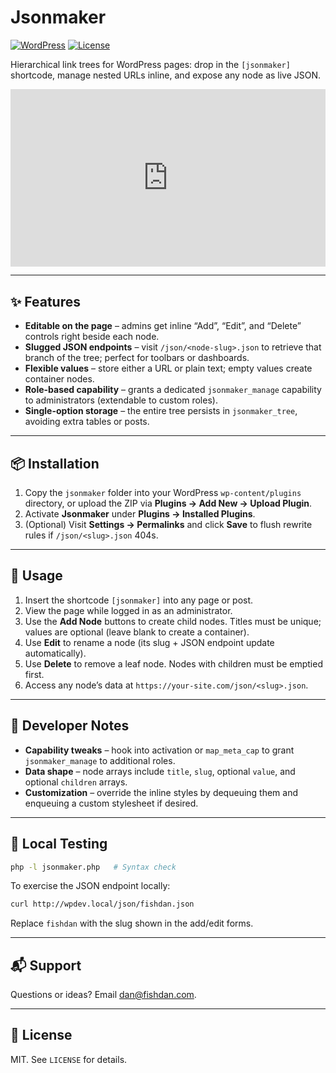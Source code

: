 # Jsonmaker

[![WordPress](https://img.shields.io/badge/WordPress-%5E6.0-blue)](https://wordpress.org/)
[![License](https://img.shields.io/badge/license-MIT-green.svg)](LICENSE)

Hierarchical link trees for WordPress pages: drop in the `[jsonmaker]` shortcode, manage nested URLs inline, and expose any node as live JSON.

<div style="position: relative; padding-bottom: 56.25%; height: 0;"><iframe src="https://www.loom.com/embed/7d4b76327b22488985f079cb27f70f2c?sid=3b2665fb-bd60-43b2-8a18-dc4989b0a67f" frameborder="0" webkitallowfullscreen mozallowfullscreen allowfullscreen style="position: absolute; top: 0; left: 0; width: 100%; height: 100%;"></iframe></div>

---

## ✨ Features

- **Editable on the page** – admins get inline “Add”, “Edit”, and “Delete” controls right beside each node.
- **Slugged JSON endpoints** – visit `/json/<node-slug>.json` to retrieve that branch of the tree; perfect for toolbars or dashboards.
- **Flexible values** – store either a URL or plain text; empty values create container nodes.
- **Role-based capability** – grants a dedicated `jsonmaker_manage` capability to administrators (extendable to custom roles).
- **Single-option storage** – the entire tree persists in `jsonmaker_tree`, avoiding extra tables or posts.

---

## 📦 Installation

1. Copy the `jsonmaker` folder into your WordPress `wp-content/plugins` directory, or upload the ZIP via **Plugins → Add New → Upload Plugin**.
2. Activate **Jsonmaker** under **Plugins → Installed Plugins**.
3. (Optional) Visit **Settings → Permalinks** and click **Save** to flush rewrite rules if `/json/<slug>.json` 404s.

---

## 🚀 Usage

1. Insert the shortcode `[jsonmaker]` into any page or post.
2. View the page while logged in as an administrator.
3. Use the **Add Node** buttons to create child nodes. Titles must be unique; values are optional (leave blank to create a container).
4. Use **Edit** to rename a node (its slug + JSON endpoint update automatically).
5. Use **Delete** to remove a leaf node. Nodes with children must be emptied first.
6. Access any node’s data at `https://your-site.com/json/<slug>.json`.

---

## 🔧 Developer Notes

- **Capability tweaks** – hook into activation or `map_meta_cap` to grant `jsonmaker_manage` to additional roles.
- **Data shape** – node arrays include `title`, `slug`, optional `value`, and optional `children` arrays.
- **Customization** – override the inline styles by dequeuing them and enqueuing a custom stylesheet if desired.

---

## 🧪 Local Testing

```bash
php -l jsonmaker.php   # Syntax check
```

To exercise the JSON endpoint locally:

```bash
curl http://wpdev.local/json/fishdan.json
```

Replace `fishdan` with the slug shown in the add/edit forms.

---

## 📬 Support

Questions or ideas? Email [dan@fishdan.com](mailto:dan@fishdan.com).

---

## 📝 License

MIT. See `LICENSE` for details.
